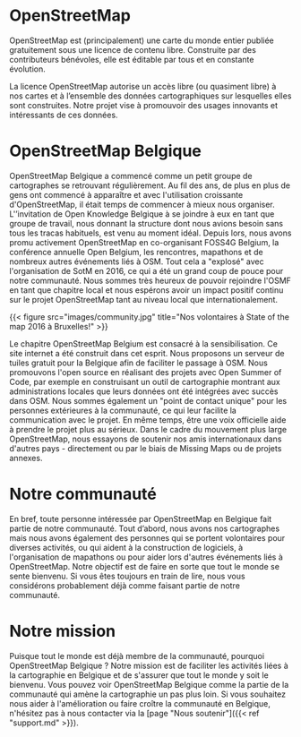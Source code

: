 # OpenStreetMap

OpenStreetMap est (principalement) une carte du monde entier publiée gratuitement sous une licence de contenu libre. Construite par des contributeurs bénévoles, elle est éditable par tous et en constante évolution.

La licence OpenStreetMap autorise un accès libre (ou quasiment libre) à nos cartes et à l’ensemble des données cartographiques sur lesquelles elles sont construites. Notre projet vise à promouvoir des usages innovants et intéressants de ces données.

# OpenStreetMap Belgique

OpenStreetMap Belgique a commencé comme un petit groupe de cartographes se retrouvant régulièrement. Au fil des ans, de plus en plus de gens ont commencé à apparaître et avec l'utilisation croissante d'OpenStreetMap, il était temps de commencer à mieux nous organiser. L'’invitation de Open Knowledge Belgique à se joindre à eux en tant que groupe de travail, nous donnant la structure dont nous avions besoin sans tous les tracas habituels, est venu au moment idéal. Depuis lors, nous avons promu activement OpenStreetMap en co-organisant FOSS4G Belgium, la conférence annuelle Open Belgium, les rencontres, mapathons et de nombreux autres événements liés à OSM. Tout cela a "explosé" avec l'organisation de SotM en 2016, ce qui a été un grand coup de pouce pour notre communauté. Nous sommes très heureux de pouvoir rejoindre l'OSMF en tant que chapitre local et nous espérons avoir un impact positif continu sur le projet OpenStreetMap tant au niveau local que internationalement. 

{{< figure src="images/community.jpg" title="Nos volontaires à State of the map 2016 à Bruxelles!" >}}

Le chapitre OpenStreetMap Belgium est consacré à la sensibilisation. Ce site internet a été construit dans cet esprit. Nous proposons un serveur de tuiles gratuit pour la Belgique afin de faciliter le passage à OSM. Nous promouvons l'open source en réalisant des projets avec Open Summer of Code, par exemple en construisant un outil de cartographie montrant aux administrations locales que leurs données ont été intégrées avec succès dans OSM. Nous sommes également un "point de contact unique" pour les personnes extérieures à la communauté, ce qui leur facilite la communication avec le projet. En même temps, être une voix officielle aide à prendre le projet plus au sérieux. Dans le cadre du mouvement plus large OpenStreetMap, nous essayons de soutenir nos amis internationaux dans d'autres pays - directement ou par le biais de Missing Maps ou de projets annexes.

# Notre communauté

En bref, toute personne intéressée par OpenStreetMap en Belgique fait partie de notre communauté. Tout d’abord, nous avons nos cartographes mais nous avons également des personnes qui se portent volontaires pour diverses activités, ou qui aident à la construction de logiciels, à l'organisation de mapathons ou pour aider lors d'autres événements liés à OpenStreetMap. Notre objectif est de faire en sorte que tout le monde se sente bienvenu. Si vous êtes toujours en train de lire, nous vous considérons probablement déjà comme faisant partie de notre communauté.

# Notre mission

Puisque tout le monde est déjà membre de la communauté, pourquoi OpenStreetMap Belgique ? Notre mission est de faciliter les activités liées à la cartographie en Belgique et de s'assurer que tout le monde y soit le bienvenu. Vous pouvez voir OpenStreetMap Belgique comme la partie de la communauté qui amène la cartographie un pas plus loin. Si vous souhaitez nous aider à l'amélioration ou faire croître la communauté en Belgique, n'hésitez pas à nous contacter via la [page "Nous soutenir"]({{< ref "support.md" >}}). 